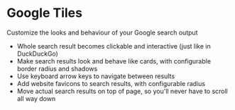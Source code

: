 # Google Tiles

Customize the looks and behaviour of your Google search output

* Whole search result becomes clickable and interactive (just like in DuckDuckGo)
* Make search results look and behave like cards, with configurable border radius and shadows
* Use keyboard arrow keys to navigate between results
* Add website favicons to search results, with configurable radius 
* Move actual search results on top of page, so you'll never have to scroll all way down

